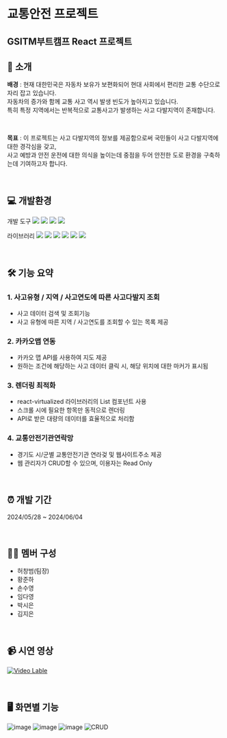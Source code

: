 # 교통안전 프로젝트
## GSITM부트캠프 React 프로젝트

## 🚥 소개
**배경** : 현재 대한민국은 자동차 보유가 보편화되어 현대 사회에서 편리한 교통 수단으로 자리 잡고 있습니다.  
자동차의 증가와 함께 교통 사고 역시 발생 빈도가 높아지고 있습니다.  
특히 특정 지역에서는 반복적으로 교통사고가 발생하는 사고 다발지역이 존재합니다.  

<br>

**목표** : 이 프로젝트는 사고 다발지역의 정보를 제공함으로써 국민들이 사고 다발지역에 대한 경각심을 갖고,  
사고 예방과 안전 운전에 대한 의식을 높이는데 중점을 두어 안전한 도로 환경을 구축하는데 기여하고자 합니다.  

<br>

## 💻 개발환경
개발 도구 <img src="https://img.shields.io/badge/HTML-FF0000"> <img src="https://img.shields.io/badge/CSS-013ADF"> <img src="https://img.shields.io/badge/JavaScript-FFFF00"> <img src="https://img.shields.io/badge/React-81BEF7">

라이브러리 <img src="https://img.shields.io/badge/axios-AC58FA"> <img src="https://img.shields.io/badge/react-58D3F7"> <img src="https://img.shields.io/badge/react dom-FA5858"> <img src="https://img.shields.io/badge/react icon-FA8258"> <img src="https://img.shields.io/badge/react router dom-F4FA58"> <img src="https://img.shields.io/badge/react virtualized-58FA58">

<br>

## 🛠 기능 요약
### 1. 사고유형 / 지역 / 사고연도에 따른 사고다발지 조회
- 사고 데이터 검색 및 조회기능
- 사고 유형에 따른 지역 / 사고연도를 조회할 수 있는 목록 제공
### 2. 카카오맵 연동
- 카카오 맵 API를 사용하여 지도 제공
- 원하는 조건에 해당하는 사고 데이터 클릭 시, 해당 위치에 대한 마커가 표시됨
### 3. 렌더링 최적화
- react-virtualized 라이브러리의 List 컴포넌트 사용
- 스크롤 시에 필요한 항목만 동적으로 렌더링
- API로 받은 대량의 데이터를 효율적으로 처리함
### 4. 교통안전기관연락망
- 경기도 시/군별 교통안전기관 연라겇 및 웹사이트주소 제공
- 웹 관리자가 CRUD할 수 있으며, 이용자는 Read Only


<br>


## ⏰ 개발 기간
2024/05/28 ~ 2024/06/04

<br>

## 👩‍💻 멤버 구성
- 허창범(팀장)
- 황준하
- 손수영
- 임다영  
- 박시은
- 김지은

<br>


## 📹 시연 영상
[![Video Lable](http://img.youtube.com/vi/LJhPGPtheq4/0.jpg)](http://youtu.be/LJhPGPtheq4)

<br>

## 🖥 화면별 기능
![image](https://github.com/GSITM-Team3/react-traffic-safety/assets/144106932/d1570657-af01-4d3f-a4f5-161d63ba7d4e)
![image](https://github.com/GSITM-Team3/react-traffic-safety/assets/144106932/881ad2cb-29c4-4e31-83f9-2c8c6a3fbc72)
![image](https://github.com/GSITM-Team3/react-traffic-safety/assets/144106932/3c416d74-4e29-4b77-a1e1-acfb1f4c77b6)
![CRUD](https://github.com/GSITM-Team3/react-traffic-safety/assets/144106932/a8399c1c-0096-4853-b5f9-ffe12989ba0d)
